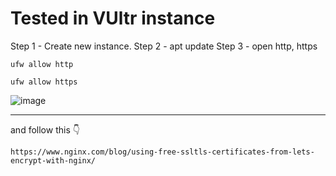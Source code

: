 # Tested in VUltr instance
Step 1 - Create new instance.
Step 2 - apt update
Step 3 - open http, https
```
ufw allow http
```
```
ufw allow https
```
![image](https://github.com/caelumpirata/Kubernetes/assets/85424262/4bff4e9f-09ff-4be5-9acc-8810cfdfd17d)

---------------------
and follow this 👇

```
https://www.nginx.com/blog/using-free-ssltls-certificates-from-lets-encrypt-with-nginx/
```
